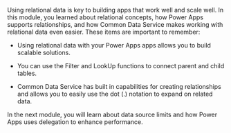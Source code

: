 Using relational data is key to building apps that work well and scale well. In this module, you learned about relational concepts, how Power Apps supports relationships, and how Common Data Service makes working with relational data even easier. These items are important to remember:

-   Using relational data with your Power Apps apps allows you to build
    scalable solutions.

-   You can use the Filter and LookUp functions to connect parent and
    child tables.

-   Common Data Service has built in capabilities for creating relationships and allows you to easily use the dot (.) notation to expand on related data.

In the next module, you will learn about data source limits and how
Power Apps uses delegation to enhance performance. 
